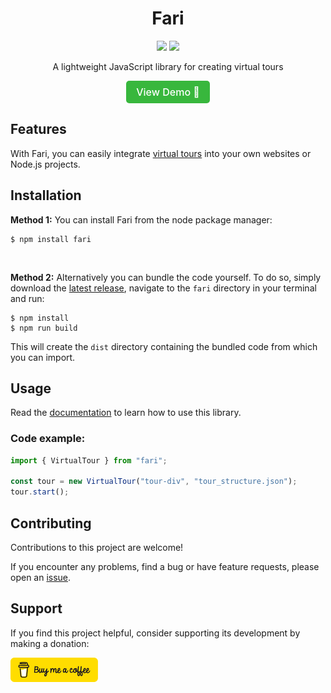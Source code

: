 <div align="center">
<h1>Fari</h1>
<a href="https://www.npmjs.com/package/fari"><img src="https://img.shields.io/npm/dm/fari"/></a>
<a href="LICENSE"><img src="https://img.shields.io/badge/license-Apache%202-blue"/></a>

<p>A lightweight JavaScript library for creating virtual tours</p>

<a href="https://maxmmueller.github.io/faridemo/source/index.html" target="_blank">
  <div style="display: inline-block; padding: 8px 16px; font-size: 16px; font-weight: 500; color: white; background-color: #38b73d; border-radius: 5px;">
    View Demo 🚀
  </div>
</a>
</div>


## Features

With Fari, you can easily integrate [virtual tours](https://en.wikipedia.org/wiki/Virtual_tour) into your own websites or Node.js projects.

## Installation

**Method 1:** You can install Fari from the node package manager:

```
$ npm install fari
```

<br>

**Method 2:** Alternatively you can bundle the code yourself. To do so, simply download the [latest release](https://github.com/maxmmueller/Fari/releases/latest), navigate to the `fari` directory in your terminal and run:

```
$ npm install
$ npm run build
```

This will create the `dist` directory containing the bundled code from which you can import.

## Usage

Read the [documentation](docs/docs.md) to learn how to use this library.

### Code example:

```js
import { VirtualTour } from "fari";

const tour = new VirtualTour("tour-div", "tour_structure.json");
tour.start();
```

## Contributing

Contributions to this project are welcome!

If you encounter any problems, find a bug or have feature requests, please open an [issue](https://github.com/maxmmueller/fari/issues/new).

## Support

If you find this project helpful, consider supporting its development by making a donation:

<a href="https://www.buymeacoffee.com/maxmmueller" target="_blank">
  <img src="https://raw.githubusercontent.com/maxmmueller/WaveWhisper/main/images/bmac.png" alt="Buy Me A Coffee" style="width: 140px;">
</a>
